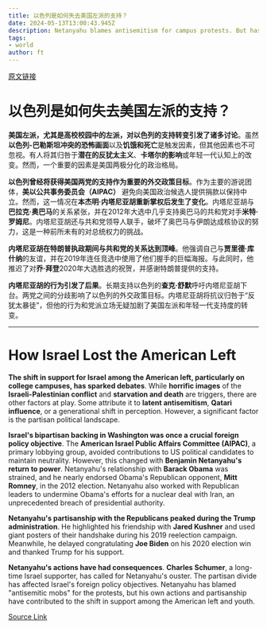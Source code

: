 ```yaml
---
title: 以色列是如何失去美国左派的支持？
date: 2024-05-13T13:00:43.945Z
description: Netanyahu blames antisemitism for campus protests. But has he forgotten his own embrace of Trumpism?
tags: 
- world
author: ft
---
```


[原文链接](https://ft.com/content/19a234bc-0afe-4180-a10a-329b1029e0f4)

# 以色列是如何失去美国左派的支持？

**美国左派，尤其是高校校园中的左派，对以色列的支持转变引发了诸多讨论**。虽然**以色列-巴勒斯坦冲突的恐怖画面**以及**饥饿和死亡**是触发因素，但其他因素也不可忽视。有人将其归咎于**潜在的反犹太主义**、**卡塔尔的影响**或年轻一代认知上的改变。然而，一个重要的因素是美国两极分化的政治格局。

**以色列曾经将获得美国两党的支持作为重要的外交政策目标**。作为主要的游说团体，**美以公共事务委员会（AIPAC）** 避免向美国政治候选人提供捐款以保持中立。然而，这一情况在**本杰明·内塔尼亚胡重新掌权后发生了变化**。内塔尼亚胡与**巴拉克·奥巴马**的关系紧张，并在2012年大选中几乎支持奥巴马的共和党对手**米特·罗姆尼**。内塔尼亚胡还与共和党领导人联手，破坏了奥巴马与伊朗达成核协议的努力，这是一种前所未有的对总统权力的挑战。

**内塔尼亚胡在特朗普执政期间与共和党的关系达到顶峰**。他强调自己与**贾里德·库什纳**的友谊，并在2019年连任竞选中使用了他们握手的巨幅海报。与此同时，他推迟了对**乔·拜登**2020年大选胜选的祝贺，并感谢特朗普提供的支持。

**内塔尼亚胡的行为引发了后果**。长期支持以色列的**查克·舒默**呼吁内塔尼亚胡下台。两党之间的分歧影响了以色列的外交政策目标。内塔尼亚胡将抗议归咎于“反犹太暴徒”，但他的行为和党派立场无疑加剧了美国左派和年轻一代支持度的转变。

---

# How Israel Lost the American Left 

**The shift in support for Israel among the American left, particularly on college campuses, has sparked debates**. While **horrific images** of the **Israeli-Palestinian conflict** and **starvation and death** are triggers, there are other factors at play. Some attribute it to **latent antisemitism**, **Qatari influence**, or a generational shift in perception. However, a significant factor is the partisan political landscape. 

**Israel's bipartisan backing in Washington was once a crucial foreign policy objective**. The **American Israel Public Affairs Committee (AIPAC)**, a primary lobbying group, avoided contributions to US political candidates to maintain neutrality. However, this changed with **Benjamin Netanyahu's return to power**. Netanyahu's relationship with **Barack Obama** was strained, and he nearly endorsed Obama's Republican opponent, **Mitt Romney**, in the 2012 election. Netanyahu also worked with Republican leaders to undermine Obama's efforts for a nuclear deal with Iran, an unprecedented breach of presidential authority. 

**Netanyahu's partisanship with the Republicans peaked during the Trump administration**. He highlighted his friendship with **Jared Kushner** and used giant posters of their handshake during his 2019 reelection campaign. Meanwhile, he delayed congratulating **Joe Biden** on his 2020 election win and thanked Trump for his support. 

**Netanyahu's actions have had consequences**. **Charles Schumer**, a long-time Israel supporter, has called for Netanyahu's ouster. The partisan divide has affected Israel's foreign policy objectives. Netanyahu has blamed "antisemitic mobs" for the protests, but his own actions and partisanship have contributed to the shift in support among the American left and youth.

[Source Link](https://ft.com/content/19a234bc-0afe-4180-a10a-329b1029e0f4)

